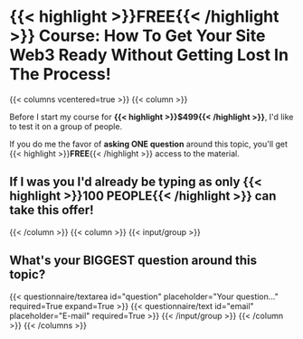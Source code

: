 # **{{< highlight >}}FREE{{< /highlight >}}** Course: How To Get **Your Site Web3 Ready** Without Getting Lost In The Process!
{{< columns vcentered=true >}}
    {{< column >}}
<p>Before I start my course for <strong>{{< highlight >}}$499{{< /highlight >}}</strong>, I'd like to test it on a group of people.</p>

<p>If you do me the favor of <strong>asking ONE question</strong> around this topic, you'll get {{< highlight >}}<strong>FREE</strong>{{< /highlight >}} access to the material.</p>

<h2>If I was you I'd already be typing as only {{< highlight >}}100 PEOPLE{{< /highlight >}} can take this offer!</h2>
    {{< /column >}}
    {{< column >}}
        {{< input/group >}}
            <h2>What's your BIGGEST question around this topic?</h2>
            {{< questionnaire/textarea id="question" placeholder="Your question..." required=True expand=True >}}
            {{< questionnaire/text id="email" placeholder="E-mail" required=True >}}
        {{< /input/group >}}
    {{< /column >}}
{{< /columns >}}
